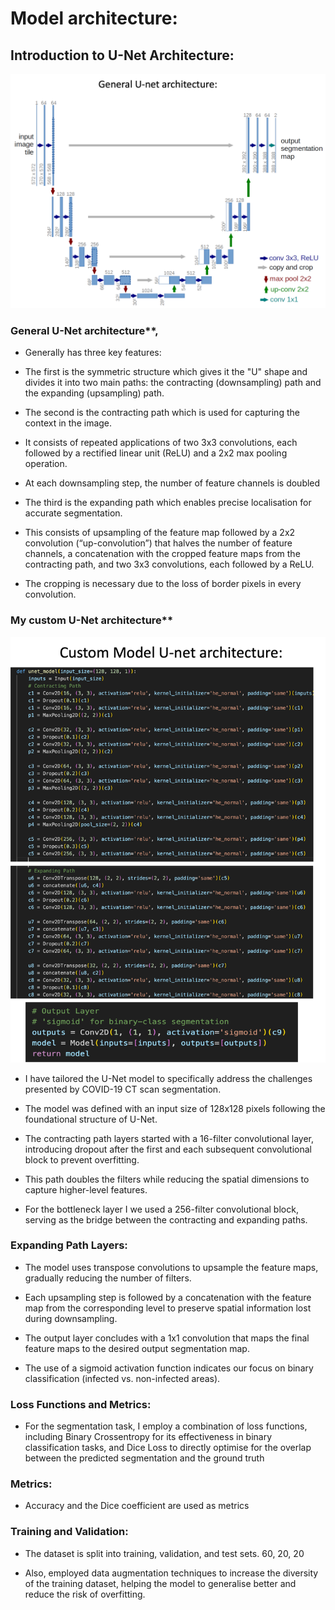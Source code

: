 # Model architecture:
## **Introduction to U-Net Architecture**:  

![image12](assets/pic12.png)

### General U-Net architecture**, 

- Generally has three key features: 

- The first is the symmetric structure which gives it the "U" shape and divides it into two main paths: the contracting (downsampling) path and the expanding (upsampling) path. 

- The second is the contracting path which is used for capturing the context in the image. 

- It consists of repeated applications of two 3x3 convolutions, each followed by a rectified linear unit (ReLU) and a 2x2 max pooling operation.

- At each downsampling step, the number of feature channels is doubled

- The third is the expanding path which enables precise localisation for accurate segmentation. 

- This consists of upsampling of the feature map followed by a 2x2 convolution (“up-convolution”) that halves the number of feature channels, a concatenation with the cropped feature maps from the contracting path, and two 3x3 convolutions, each followed by a ReLU. 

- The cropping is necessary due to the loss of border pixels in every convolution.

### My custom U-Net architecture**

![image14](assets/pic14.png)

- I have tailored the U-Net model to specifically address the challenges presented by COVID-19 CT scan segmentation.

- The model was defined with an input size of 128x128 pixels following the foundational structure of U-Net.

- The contracting path layers started with a 16-filter convolutional layer, introducing dropout after the first and each subsequent convolutional block to prevent overfitting. 

- This path doubles the filters while reducing the spatial dimensions to capture higher-level features. 

- For the bottleneck layer I we used a 256-filter convolutional block, serving as the bridge between the contracting and expanding paths. 

### Expanding Path Layers:

- The model uses transpose convolutions to upsample the feature maps, gradually reducing the number of filters. 

- Each upsampling step is followed by a concatenation with the feature map from the corresponding level to preserve spatial information lost during downsampling. 

- The output layer concludes with a 1x1 convolution that maps the final feature maps to the desired output segmentation map. 

- The use of a sigmoid activation function indicates our focus on binary classification (infected vs. non-infected areas). 

### Loss Functions and Metrics: 

- For the segmentation task, I employ a combination of loss functions, including Binary Crossentropy for its effectiveness in binary classification tasks, and Dice Loss to directly optimise for the overlap between the predicted segmentation and the ground truth

### Metrics: 

- Accuracy and the Dice coefficient are used as metrics

### Training and Validation: 

- The dataset is split into training, validation, and test sets. 60, 20, 20

- Also, employed data augmentation techniques to increase the diversity of the training dataset, helping the model to generalise better and reduce the risk of overfitting. 

